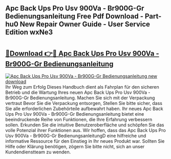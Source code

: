 ## Apc Back Ups Pro Usv 900Va - Br900G-Gr Bedienungsanleitung Free Pdf Download - Part-hu0 New Repair Owner Guide - User Service Edition wxNe3

# <h2><a href="http://df04rnw.blite.top/?on=Apc+Back+Ups+Pro+Usv+900Va+-+Br900G-Gr+Bedienungsanleitung">🔗Download 👉🔴 Apc Back Ups Pro Usv 900Va - Br900G-Gr Bedienungsanleitung</a></h2>

[![Apc Back Ups Pro Usv 900Va - Br900G-Gr Bedienungsanleitung new download](https://i.imgur.com/lujVjoI.png)](http://df04rnw.blite.top/?on=Apc+Back+Ups+Pro+Usv+900Va+-+Br900G-Gr+Bedienungsanleitung)
Ihr Weg zum Erfolg Dieses Handbuch dient als Fahrplan für den sicheren Betrieb und die Wartung Ihres neuen Apc Back Ups Pro Usv 900Va - Br900G-Gr Bedienungsanleitung. Machen Sie sich mit der Verpackung vertraut Bevor Sie die Verpackung entsorgen, Stellen Sie bitte sicher, dass Sie alle erforderlichen Zubehörteile aufbewahrt haben. Ihr neues Apc Back Ups Pro Usv 900Va - Br900G-Gr Bedienungsanleitung bietet eine beeindruckende Reihe von Funktionen, die Ihre Erfahrung verbessern sollen. Erkunden Sie die intuitive Benutzeroberfläche und schöpfen Sie das volle Potenzial ihrer Funktionen aus. Wir hoffen, dass das Apc Back Ups Pro Usv 900Va - Br900G-Gr BedienungsanleitungD eine hilfreiche und informative Ressource für den Einstieg in Ihr neues Produkt war. Sollten Sie Hilfe oder Klärung benötigen, zögern Sie bitte nicht, sich an unser Kundendienstteam zu wenden.
